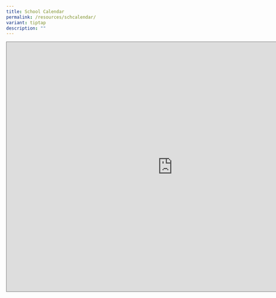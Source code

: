 ```yaml
---
title: School Calendar
permalink: /resources/schcalendar/
variant: tiptap
description: ""
---
```

<p></p>
<div class="iframe-wrapper">
<iframe style="border:solid 1px #777" height="675" width="900" allowfullscreen="true" frameborder="0" src="https://calendar.google.com/calendar/embed?height=600&amp;wkst=1&amp;ctz=Asia%2FSingapore&amp;bgcolor=%23ffffff&amp;showCalendars=0&amp;showTitle=0&amp;src=Y183ZWQ4ODQ2ZjQ4NmI1NDcwNGFiZTIwMDMyZjE2YjhhNmNlNmNiY2IwYzhjNWY5MjFjMDNjNDdjM2Y2NTliZmZlQGdyb3VwLmNhbGVuZGFyLmdvb2dsZS5jb20&amp;color=%238E24AA"></iframe>
</div>
<p></p>